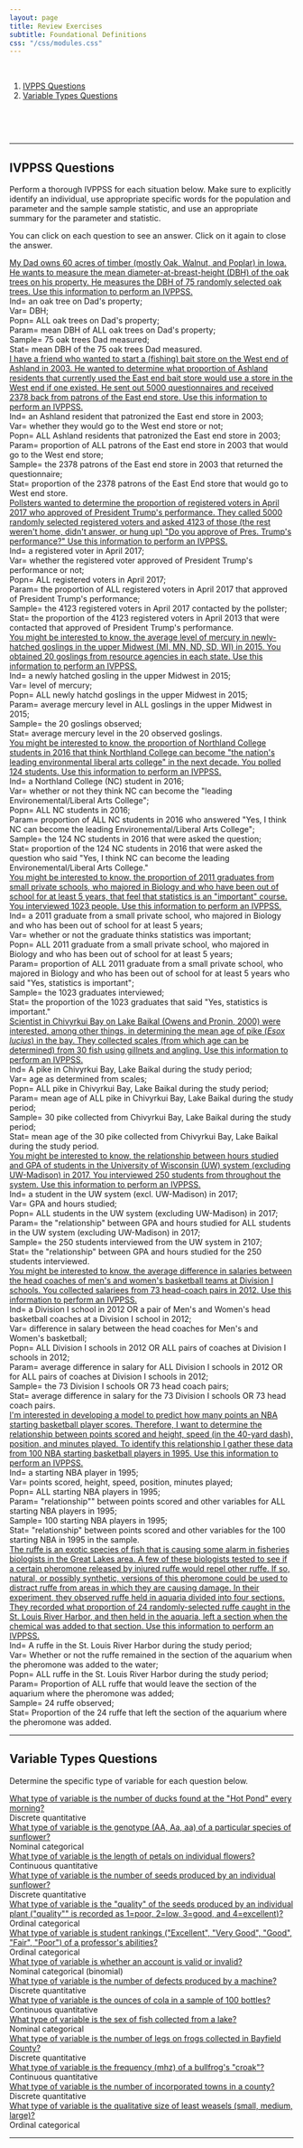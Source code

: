 ```yaml
---
layout: page
title: Review Exercises
subtitle: Foundational Definitions
css: "/css/modules.css"
---
```


&nbsp;

1. [IVPPS Questions](#ivppss-questions)
1. [Variable Types Questions](#variable-types-questions)

&nbsp;

&nbsp;

----

## IVPPSS Questions

Perform a thorough IVPPSS for each situation below. Make sure to explicitly identify an individual, use appropriate specific words for the population and parameter and the sample sample statistic, and use an appropriate summary for the parameter and statistic.

You can click on each question to see an answer. Click on it again to close the answer.

<div class="panel-group">
  <div class="panel panel-default">
    <div class="panel-heading">
      <div class="panel-title">
        <a data-toggle="collapse" href="#IVPPSSDad">My Dad owns 60 acres of timber (mostly Oak, Walnut, and Poplar) in Iowa. He wants to measure the mean diameter-at-breast-height (DBH) of the oak trees on his property. He measures the DBH of 75 randomly selected oak trees. Use this information to perform an IVPPSS.</a>
      </div>
    </div>
    <div id="IVPPSSDad" class="panel-collapse collapse">
      <div class="panel-body">Ind= an oak tree on Dad's property;<br>
      Var= DBH;<br>
      Popn= ALL oak trees on Dad's property;<br>
      Param= mean DBH of ALL oak trees on Dad's property;<br>
      Sample= 75 oak trees Dad measured;<br>
      Stat= mean DBH of the 75 oak trees Dad measured.</div>
    </div>
  </div>
  
  <div class="panel panel-default">
    <div class="panel-heading">
      <div class="panel-title">
        <a data-toggle="collapse" href="#FishStore">I have a friend who wanted to start a (fishing) bait store on the West end of Ashland in 2003. He wanted to determine what proportion of Ashland residents that currently used the East end bait store would use a store in the West end if one existed. He sent out 5000 questionnaires and received 2378 back from patrons of the East end store. Use this information to perform an IVPPSS.</a>
      </div>
    </div>
    <div id="FishStore" class="panel-collapse collapse">
      <div class="panel-body">Ind= an Ashland resident that patronized the East end store in 2003;<br> Var= whether they would go to the West end store or not;<br> Popn= ALL Ashland residents that patronized the East end store in 2003;<br> Param= proportion of ALL patrons of the East end store in 2003 that would go to the West end store;<br> Sample= the 2378 patrons of the East end store in 2003 that returned the questionnaire;<br> Stat= proportion of the 2378 patrons of the East End store that would go to West end store.</div>
    </div>
  </div>
  
  <div class="panel panel-default">
    <div class="panel-heading">
      <div class="panel-title">
        <a data-toggle="collapse" href="#Trump">Pollsters wanted to determine the proportion of registered voters in April 2017 who approved of President Trump's performance. They called 5000 randomly selected registered voters and asked 4123 of those (the rest weren't home, didn't answer, or hung up) "Do you approve of Pres. Trump's performance?" Use this information to perform an IVPPSS.</a>
      </div>
    </div>
    <div id="Trump" class="panel-collapse collapse">
      <div class="panel-body">Ind= a registered voter in April 2017;<br> Var= whether the registered voter approved of President Trump's performance or not;<br> Popn= ALL registered voters in April 2017;<br> Param= the proportion of ALL registered voters in April 2017 that approved of President Trump's performance;<br> Sample= the 4123 registered voters in April 2017 contacted by the pollster;<br> Stat= the proportion of the 4123 registered voters in April 2013 that were contacted that approved of President Trump's performance.</div>
    </div>
  </div>
  
  <div class="panel panel-default">
    <div class="panel-heading">
      <div class="panel-title">
        <a data-toggle="collapse" href="#Goslings">You might be interested to know, the average level of mercury in newly-hatched goslings in the upper Midwest (MI, MN, ND, SD, WI) in 2015. You obtained 20 goslings from resource agencies in each state. Use this information to perform an IVPPSS.</a>
      </div>
    </div>
    <div id="Goslings" class="panel-collapse collapse">
      <div class="panel-body">Ind= a newly hatched gosling in the upper Midwest in 2015;<br> Var= level of mercury;<br> Popn= ALL newly hatchd goslings in the upper Midwest in 2015;<br> Param= average mercury level in ALL goslings in the upper Midwest in 2015;<br> Sample= the 20 goslings observed;<br> Stat= average mercury level in the 20 observed goslings.</div>
    </div>
  </div>
  
  <div class="panel panel-default">
    <div class="panel-heading">
      <div class="panel-title">
        <a data-toggle="collapse" href="#NCLead">You might be interested to know, the proportion of Northland College students in 2016 that think Northland College can become "the nation's leading environmental liberal arts college" in the next decade. You polled 124 students. Use this information to perform an IVPPSS.</a>
      </div>
    </div>
    <div id="NCLead" class="panel-collapse collapse">
      <div class="panel-body">Ind= a Northland College (NC) student in 2016;<br> Var= whether or not they think NC can become the "leading Environemental/Liberal Arts College";<br> Popn= ALL NC students in 2016;<br> Param= proportion of ALL NC students in 2016 who answered "Yes, I think NC can become the leading Environemental/Liberal Arts College";<br> Sample= the 124 NC students in 2016 that were asked the question;<br> Stat= proportion of the 124 NC students in 2016 that were asked the question who said "Yes, I think NC can become the leading Environemental/Liberal Arts College."</div>
    </div>
  </div>
  
  <div class="panel panel-default">
    <div class="panel-heading">
      <div class="panel-title">
        <a data-toggle="collapse" href="#BioGrads">You might be interested to know, the proportion of 2011 graduates from small private schools, who majored in Biology and who have been out of school for at least 5 years, that feel that statistics is an "important" course. You interviewed 1023 people. Use this information to perform an IVPPSS.</a>
      </div>
    </div>
    <div id="BioGrads" class="panel-collapse collapse">
      <div class="panel-body">Ind= a 2011 graduate from a small private school, who majored in Biology and who has been out of school for at least 5 years;<br> Var= whether or not the graduate thinks statistics was important;<br> Popn= ALL 2011 graduate from a small private school, who majored in Biology and who has been out of school for at least 5 years;<br> Param= proportion of ALL 2011 graduate from a small private school, who majored in Biology and who has been out of school for at least 5 years who said "Yes, statistics is important";<br> Sample= the 1023 graduates interviewed;<br> Stat= the proportion of the 1023 graduates that said "Yes, statistics is important."</div>
    </div>
  </div>
  
  <div class="panel panel-default">
    <div class="panel-heading">
      <div class="panel-title">
        <a data-toggle="collapse" href="#Baikal">Scientist in Chivyrkui Bay on Lake Baikal (Owens and Pronin, 2000) were interested, among other things, in determining the mean age of pike (<i>Esox lucius</i>) in the bay. They collected scales (from which age can be determined) from 30 fish using gillnets and angling. Use this information to perform an IVPPSS.</a>
      </div>
    </div>
    <div id="Baikal" class="panel-collapse collapse">
      <div class="panel-body">Ind= A pike in Chivyrkui Bay, Lake Baikal during the study period;<br> Var= age as determined from scales;<br> Popn= ALL pike in Chivyrkui Bay, Lake Baikal during the study period;<br> Param= mean age of ALL pike in Chivyrkui Bay, Lake Baikal during the study period;<br> Sample= 30 pike collected from Chivyrkui Bay, Lake Baikal during the study period;<br> Stat= mean age of the 30 pike collected from Chivyrkui Bay, Lake Baikal during the study period.</div>
    </div>
  </div>
  
  <div class="panel panel-default">
    <div class="panel-heading">
      <div class="panel-title">
        <a data-toggle="collapse" href="#Study">You might be interested to know, the relationship between hours studied and GPA of students in the University of Wisconsin (UW) system (excluding UW-Madison) in 2017. You interviewed 250 students from throughout the system. Use this information to perform an IVPPSS.</a>
      </div>
    </div>
    <div id="Study" class="panel-collapse collapse">
      <div class="panel-body">Ind= a student in the UW system (excl. UW-Madison) in 2017;<br> Var= GPA and hours studied;<br> Popn= ALL students in the UW system (excluding UW-Madison) in 2017;<br> Param= the "relationship" between GPA and hours studied for ALL students in the UW system (excluding UW-Madison) in 2017;<br> Sample= the 250 students interviewed from the UW system in 2107;<br> Stat= the "relationship" between GPA and hours studied for the 250 students interviewed.</div>
    </div>
  </div>
  
  <div class="panel panel-default">
    <div class="panel-heading">
      <div class="panel-title">
        <a data-toggle="collapse" href="#Coach">You might be interested to know, the average difference in salaries between the head coaches of men's and women's basketball teams at Division I schools. You collected salariees from 73 head-coach pairs in 2012. Use this information to perform an IVPPSS.</a>
      </div>
    </div>
    <div id="Coach" class="panel-collapse collapse">
      <div class="panel-body">Ind= a Division I school in 2012 OR a pair of Men's and Women's head basketball coaches at a Division I school in 2012;<br> Var= difference in salary between the head coaches for Men's and Women's basketball;<br> Popn= ALL Division I schools in 2012 OR ALL pairs of coaches at Division I schools in 2012;<br> Param= average difference in salary for ALL Division I schools in 2012 OR for ALL pairs of coaches at Division I schools in 2012;<br> Sample= the 73 Division I schools OR 73 head coach pairs;<br> Stat= average difference in salary for the 73 Division I schools OR 73 head coach pairs.</div>
    </div>
  </div>
  
  <div class="panel panel-default">
    <div class="panel-heading">
      <div class="panel-title">
        <a data-toggle="collapse" href="#NBA">I'm interested in developing a model to predict how many points an NBA starting basketball player scores. Therefore, I want to determine the relationship between points scored and height, speed (in the 40-yard dash), position, and minutes played. To identify this relationship I gather these data from 100 NBA starting basketball players in 1995. Use this information to perform an IVPPSS.</a>
      </div>
    </div>
    <div id="NBA" class="panel-collapse collapse">
      <div class="panel-body">Ind= a starting NBA player in 1995;<br> Var= points scored, height, speed, position, minutes played;<br> Popn= ALL starting NBA players in 1995;<br> Param= "relationship"" between points scored and other variables for ALL starting NBA players in 1995;<br> Sample= 100 starting NBA players in 1995;<br> Stat= "relationship" between points scored and other variables for the 100 starting NBA in 1995 in the sample.</div>
    </div>
  </div>
  
  <div class="panel panel-default">
    <div class="panel-heading">
      <div class="panel-title">
        <a data-toggle="collapse" href="#Ruffe">The ruffe is an exotic species of fish that is causing some alarm in fisheries biologists in the Great Lakes area. A few of these biologists tested to see if a certain pheromone released by injured ruffe would repel other ruffe. If so, natural, or possibly synthetic, versions of this pheromone could be used to distract ruffe from areas in which they are causing damage. In their experiment, they observed ruffe held in aquaria divided into four sections. They recorded what proportion of 24 randomly-selected ruffe caught in the St. Louis River Harbor, and then held in the aquaria, left a section when the chemical was added to that section. Use this information to perform an IVPPSS.</a>
      </div>
    </div>
    <div id="Ruffe" class="panel-collapse collapse">
      <div class="panel-body">Ind= A ruffe in the St. Louis River Harbor during the study period;<br> Var= Whether or not the ruffe remained in the section of the aquarium when the pheromone was added to the water;<br> Popn= ALL ruffe in the St. Louis River Harbor during the study period;<br> Param= Proportion of ALL ruffe that would leave the section of the aquarium where the pheromone was added;<br> Sample= 24 ruffe observed;<br> Stat= Proportion of the 24 ruffe that left the section of the aquarium where the pheromone was added.</div>
    </div>
  </div>

</div>

----

## Variable Types Questions

Determine the specific type of variable for each question below.

<div class="panel-group">
  <div class="panel panel-default">
    <div class="panel-heading">
      <div class="panel-title">
        <a data-toggle="collapse" href="#Ducks">What type of variable is the number of ducks found at the "Hot Pond" every morning?</a>
      </div>
    </div>
    <div id="Ducks" class="panel-collapse collapse">
      <div class="panel-body">Discrete quantitative</div>
    </div>
  </div>

<div class="panel-group">
  <div class="panel panel-default">
    <div class="panel-heading">
      <div class="panel-title">
        <a data-toggle="collapse" href="#Genetics1">What type of variable is the genotype (AA, Aa, aa) of a particular species of sunflower?</a>
      </div>
    </div>
    <div id="Genetics1" class="panel-collapse collapse">
      <div class="panel-body">Nominal categorical</div>
    </div>
  </div>

<div class="panel-group">
  <div class="panel panel-default">
    <div class="panel-heading">
      <div class="panel-title">
        <a data-toggle="collapse" href="#Genetics2">What type of variable is the length of petals on individual flowers?</a>
      </div>
    </div>
    <div id="Genetics2" class="panel-collapse collapse">
      <div class="panel-body">Continuous quantitative</div>
    </div>
  </div>

<div class="panel-group">
  <div class="panel panel-default">
    <div class="panel-heading">
      <div class="panel-title">
        <a data-toggle="collapse" href="#Genetics3">What type of variable is the number of seeds produced by an individual sunflower?</a>
      </div>
    </div>
    <div id="Genetics3" class="panel-collapse collapse">
      <div class="panel-body">Discrete quantitative</div>
    </div>
  </div>

<div class="panel-group">
  <div class="panel panel-default">
    <div class="panel-heading">
      <div class="panel-title">
        <a data-toggle="collapse" href="#Genetics4">What type of variable is the "quality" of the seeds produced by an individual plant ("quality"" is recorded as 1=poor, 2=low, 3=good, and 4=excellent)?</a>
      </div>
    </div>
    <div id="Genetics4" class="panel-collapse collapse">
      <div class="panel-body">Ordinal categorical</div>
    </div>
  </div>

<div class="panel-group">
  <div class="panel panel-default">
    <div class="panel-heading">
      <div class="panel-title">
        <a data-toggle="collapse" href="#SOS">What type of variable is student rankings ("Excellent", "Very Good", "Good", "Fair", "Poor") of a professor's abilities?</a>
      </div>
    </div>
    <div id="SOS" class="panel-collapse collapse">
      <div class="panel-body">Ordinal categorical</div>
    </div>
  </div>

<div class="panel-group">
  <div class="panel panel-default">
    <div class="panel-heading">
      <div class="panel-title">
        <a data-toggle="collapse" href="#Audit">What type of variable is whether an account is valid or invalid?</a>
      </div>
    </div>
    <div id="Audit" class="panel-collapse collapse">
      <div class="panel-body">Nominal categorical (binomial)</div>
    </div>
  </div>

<div class="panel-group">
  <div class="panel panel-default">
    <div class="panel-heading">
      <div class="panel-title">
        <a data-toggle="collapse" href="#Defects">What type of variable is the number of defects produced by a machine?</a>
      </div>
    </div>
    <div id="Defects" class="panel-collapse collapse">
      <div class="panel-body">Discrete quantitative</div>
    </div>
  </div>

<div class="panel-group">
  <div class="panel panel-default">
    <div class="panel-heading">
      <div class="panel-title">
        <a data-toggle="collapse" href="#Bottles">What type of variable is the ounces of cola in a sample of 100 bottles?</a>
      </div>
    </div>
    <div id="Bottles" class="panel-collapse collapse">
      <div class="panel-body">Continuous quantitative</div>
    </div>
  </div>

<div class="panel-group">
  <div class="panel panel-default">
    <div class="panel-heading">
      <div class="panel-title">
        <a data-toggle="collapse" href="#Sex">What type of variable is the sex of fish collected from a lake?</a>
      </div>
    </div>
    <div id="Sex" class="panel-collapse collapse">
      <div class="panel-body">Nominal categorical</div>
    </div>
  </div>

<div class="panel-group">
  <div class="panel panel-default">
    <div class="panel-heading">
      <div class="panel-title">
        <a data-toggle="collapse" href="#Frogs">What type of variable is the number of legs on frogs collected in Bayfield County?</a>
      </div>
    </div>
    <div id="Frogs" class="panel-collapse collapse">
      <div class="panel-body">Discrete quantitative</div>
    </div>
  </div>

<div class="panel-group">
  <div class="panel panel-default">
    <div class="panel-heading">
      <div class="panel-title">
        <a data-toggle="collapse" href="#Croak">What type of variable is the frequency (mhz) of a bullfrog's "croak"?</a>
      </div>
    </div>
    <div id="Croak" class="panel-collapse collapse">
      <div class="panel-body">Continuous quantitative</div>
    </div>
  </div>

<div class="panel-group">
  <div class="panel panel-default">
    <div class="panel-heading">
      <div class="panel-title">
        <a data-toggle="collapse" href="#Towns">What type of variable is the number of incorporated towns in a county?</a>
      </div>
    </div>
    <div id="Towns" class="panel-collapse collapse">
      <div class="panel-body">Discrete quantitative</div>
    </div>
  </div>

<div class="panel-group">
  <div class="panel panel-default">
    <div class="panel-heading">
      <div class="panel-title">
        <a data-toggle="collapse" href="#Weasels">What type of variable is the qualitative size of least weasels (small, medium, large)?</a>
      </div>
    </div>
    <div id="Weasels" class="panel-collapse collapse">
      <div class="panel-body">Ordinal categorical</div>
    </div>
  </div>

</div>

----
